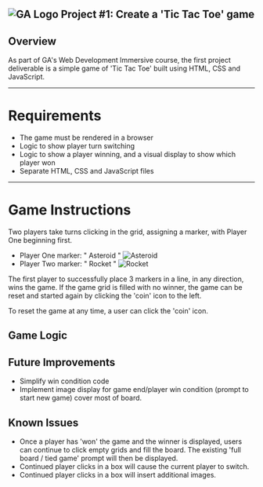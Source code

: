 ## ![GA Logo](https://ga-dash.s3.amazonaws.com/production/assets/logo-9f88ae6c9c3871690e33280fcf557f33.png) Project #1: Create a 'Tic Tac Toe' game

## Overview

As part of GA's Web Development Immersive course, the first project deliverable is a simple game of 'Tic Tac Toe' built using HTML, CSS and JavaScript.

---

# Requirements

* The game must be rendered in a browser
* Logic to show player turn switching
* Logic to show a player winning, and a visual display to show which player won
* Separate HTML, CSS and JavaScript files

---

# Game Instructions

Two players take turns clicking in the grid, assigning a marker, with Player One beginning first.
* Player One marker: " Asteroid " ![Asteroid](http://rs1104.pbsrc.com/albums/h329/zorq1/Spinning-asteroid-4.gif~c200)
* Player Two marker: " Rocket " ![Rocket](http://i1178.photobucket.com/albums/x380/fajarnurazizi/rocket.gif)

The first player to successfully place 3 markers in a line, in any direction, wins the game. 
If the game grid is filled with no winner, the game can be reset and started again by clicking the 'coin' icon to the left.

To reset the game at any time, a user can click the 'coin' icon.

## Game Logic

 


## Future Improvements

* Simplify win condition code
* Implement image display for game end/player win condition (prompt to start new game) cover most of board.

## Known Issues

* Once a player has 'won' the game and the winner is displayed, users can continue to click empty grids and fill the board. The existing 'full board / tied game' prompt will then be displayed.
* Continued player clicks in a box will cause the current player to switch.
* Continued player clicks in a box will insert additional images.
